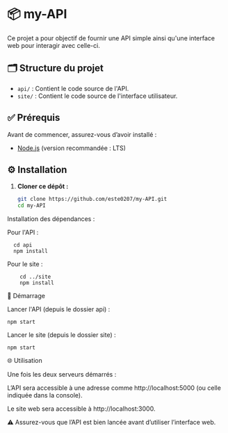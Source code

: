# 📦 my-API

Ce projet a pour objectif de fournir une API simple ainsi qu'une interface web pour interagir avec celle-ci.

## 🗂 Structure du projet

- `api/` : Contient le code source de l'API.
- `site/` : Contient le code source de l'interface utilisateur.

## ✅ Prérequis

Avant de commencer, assurez-vous d’avoir installé :

- [Node.js](https://nodejs.org/) (version recommandée : LTS)

## ⚙️ Installation

1. **Cloner ce dépôt :**

   ```bash
   git clone https://github.com/este0207/my-API.git
   cd my-API

Installation des dépendances :

Pour l'API :

      cd api
      npm install

Pour le site :

        cd ../site
        npm install

🚀 Démarrage

Lancer l'API (depuis le dossier api) :

    npm start

Lancer le site (depuis le dossier site) :

    npm start

🌐 Utilisation

Une fois les deux serveurs démarrés :

 L’API sera accessible à une adresse comme http://localhost:5000 (ou celle indiquée dans la console).

 Le site web sera accessible à http://localhost:3000.

 ⚠️ Assurez-vous que l’API est bien lancée avant d’utiliser l’interface web.
